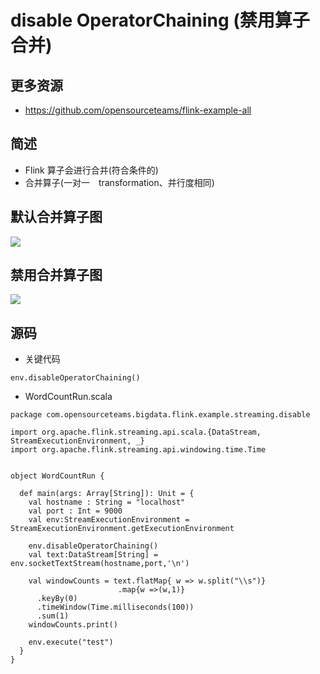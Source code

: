 # disable OperatorChaining (禁用算子合并)

## 更多资源
- https://github.com/opensourceteams/flink-example-all

## 简述
- Flink 算子会进行合并(符合条件的)
- 合并算子(一对一　transformation、并行度相同)

## 默认合并算子图
[![](https://opensourceteams.github.io/flink-example-all/flink-example-scala/n_001_streaming_disable_OperatorChaining/md/image/default.png)]()

## 禁用合并算子图
[![](https://opensourceteams.github.io/flink-example-all/flink-example-scala/n_001_streaming_disable_OperatorChaining/md/image/disable-operatorChaining.png)]()

## 源码
- 关键代码
```aidl
env.disableOperatorChaining()
```

- WordCountRun.scala
```
package com.opensourceteams.bigdata.flink.example.streaming.disable

import org.apache.flink.streaming.api.scala.{DataStream, StreamExecutionEnvironment, _}
import org.apache.flink.streaming.api.windowing.time.Time


object WordCountRun {

  def main(args: Array[String]): Unit = {
    val hostname : String = "localhost"
    val port : Int = 9000
    val env:StreamExecutionEnvironment = StreamExecutionEnvironment.getExecutionEnvironment

    env.disableOperatorChaining()
    val text:DataStream[String] = env.socketTextStream(hostname,port,'\n')

    val windowCounts = text.flatMap{ w => w.split("\\s")}
                        .map{w =>(w,1)}
      .keyBy(0)
      .timeWindow(Time.milliseconds(100))
      .sum(1)
    windowCounts.print()

    env.execute("test")
  }
}

```
